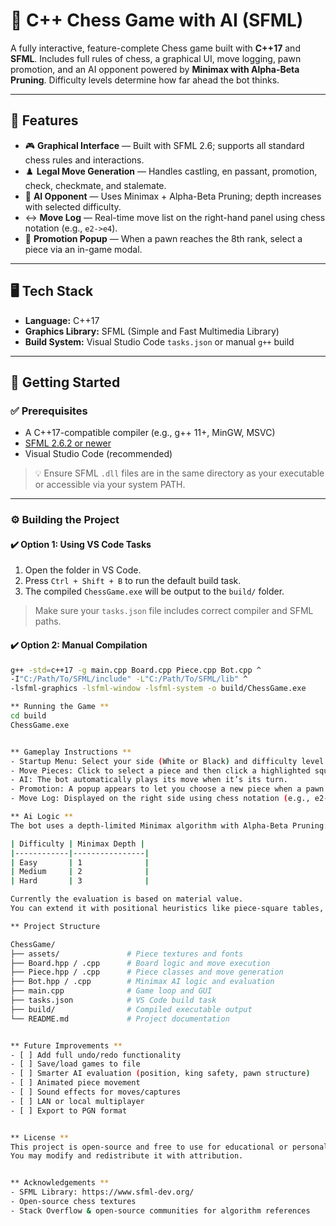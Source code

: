 # 🧠 C++ Chess Game with AI (SFML)

A fully interactive, feature-complete Chess game built with **C++17** and **SFML**. Includes full rules of chess, a graphical UI, move logging, pawn promotion, and an AI opponent powered by **Minimax with Alpha-Beta Pruning**. Difficulty levels determine how far ahead the bot thinks.

---

## 🧩 Features

- 🎮 **Graphical Interface** — Built with SFML 2.6; supports all standard chess rules and interactions.
- ♟️ **Legal Move Generation** — Handles castling, en passant, promotion, check, checkmate, and stalemate.
- 🧠 **AI Opponent** — Uses Minimax + Alpha-Beta Pruning; depth increases with selected difficulty.
- ↔️ **Move Log** — Real-time move list on the right-hand panel using chess notation (e.g., `e2->e4`).
- 👑 **Promotion Popup** — When a pawn reaches the 8th rank, select a piece via an in-game modal.

---

## 🖥️ Tech Stack

- **Language:** C++17  
- **Graphics Library:** SFML (Simple and Fast Multimedia Library)  
- **Build System:** Visual Studio Code `tasks.json` or manual `g++` build

---

## 🚀 Getting Started

### ✅ Prerequisites

- A C++17-compatible compiler (e.g., g++ 11+, MinGW, MSVC)
- [SFML 2.6.2 or newer](https://www.sfml-dev.org/download.php)
- Visual Studio Code (recommended)

> 💡 Ensure SFML `.dll` files are in the same directory as your executable or accessible via your system PATH.

---

### ⚙️ Building the Project

#### ✔️ Option 1: Using VS Code Tasks

1. Open the folder in VS Code.
2. Press `Ctrl + Shift + B` to run the default build task.
3. The compiled `ChessGame.exe` will be output to the `build/` folder.

> Make sure your `tasks.json` file includes correct compiler and SFML paths.

#### ✔️ Option 2: Manual Compilation

```bash
g++ -std=c++17 -g main.cpp Board.cpp Piece.cpp Bot.cpp ^
-I"C:/Path/To/SFML/include" -L"C:/Path/To/SFML/lib" ^
-lsfml-graphics -lsfml-window -lsfml-system -o build/ChessGame.exe

** Running the Game **
cd build
ChessGame.exe


** Gameplay Instructions **
- Startup Menu: Select your side (White or Black) and difficulty level (Easy, Medium, Hard).
- Move Pieces: Click to select a piece and then click a highlighted square to move it.
- AI: The bot automatically plays its move when it’s its turn.
- Promotion: A popup appears to let you choose a new piece when a pawn reaches the back rank.
- Move Log: Displayed on the right side using chess notation (e.g., e2->e4).

** Ai Logic **
The bot uses a depth-limited Minimax algorithm with Alpha-Beta Pruning:

| Difficulty | Minimax Depth |
|------------|----------------|
| Easy       | 1              |
| Medium     | 2              |
| Hard       | 3              |

Currently the evaluation is based on material value.
You can extend it with positional heuristics like piece-square tables, king safety, and mobility.

** Project Structure

ChessGame/
├── assets/               # Piece textures and fonts
├── Board.hpp / .cpp      # Board logic and move execution
├── Piece.hpp / .cpp      # Piece classes and move generation
├── Bot.hpp / .cpp        # Minimax AI logic and evaluation
├── main.cpp              # Game loop and GUI
├── tasks.json            # VS Code build task
├── build/                # Compiled executable output
└── README.md             # Project documentation


** Future Improvements **
- [ ] Add full undo/redo functionality  
- [ ] Save/load games to file  
- [ ] Smarter AI evaluation (position, king safety, pawn structure)  
- [ ] Animated piece movement  
- [ ] Sound effects for moves/captures  
- [ ] LAN or local multiplayer  
- [ ] Export to PGN format  


** License **
This project is open-source and free to use for educational or personal projects.
You may modify and redistribute it with attribution.


** Acknowledgements **
- SFML Library: https://www.sfml-dev.org/
- Open-source chess textures
- Stack Overflow & open-source communities for algorithm references






